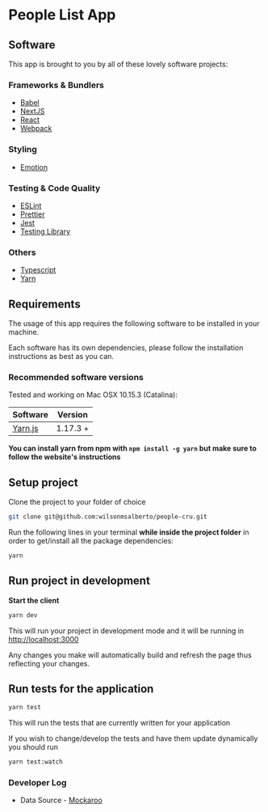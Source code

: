 # People List App

## Software

This app is brought to you by all of these lovely software projects:

### Frameworks & Bundlers

- [Babel](https://babeljs.io/)
- [NextJS](https://github.com/zeit/next.js)
- [React](https://facebook.github.io/react/)
- [Webpack](https://webpack.github.io/)

### Styling

- [Emotion](https://emotion.sh)

### Testing & Code Quality

- [ESLint](https://eslint.org/)
- [Prettier](https://prettier.io/)
- [Jest](https://jestjs.io/)
- [Testing Library](https://testing-library.com/)

### Others

- [Typescript](https://www.typescriptlang.org/)
- [Yarn](https://yarnpkg.com)

## Requirements

The usage of this app requires the following software to be installed in your machine.

Each software has its own dependencies, please follow the installation instructions as best as you
can.

### Recommended software versions

Tested and working on Mac OSX 10.15.3 (Catalina):

| Software                        | Version  |
| ------------------------------- | -------- |
| [Yarn.js](https://yarnpkg.com/) | 1.17.3 + |

**You can install yarn from npm with `npm install -g yarn` but make sure to follow the website's
instructions**

## Setup project

Clone the project to your folder of choice

```bash
git clone git@github.com:wilsonmsalberto/people-cru.git
```

Run the following lines in your terminal **while inside the project folder** in order to get/install
all the package dependencies:

```bash
yarn
```

## Run project in development

**Start the client**

```bash
yarn dev
```

This will run your project in development mode and it will be running in
[http://localhost:3000](http://localhost:3000)

Any changes you make will automatically build and refresh the page thus reflecting your changes.

## Run tests for the application

```bash
yarn test
```

This will run the tests that are currently written for your application

If you wish to change/develop the tests and have them update dynamically you should run

```bash
yarn test:watch
```

### Developer Log

- Data Source - [Mockaroo](https://www.mockaroo.com/)
